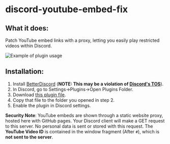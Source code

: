 # discord-youtube-embed-fix

## What it does:

Patch YouTube embed links with a proxy, letting you easily play restricted videos within Discord.

![Example of plugin usage](example.png)

## Installation:

1) Install [BetterDiscord](https://betterdiscord.app/) (**NOTE: This may be a violation of [Discord's TOS](https://discord.com/terms)**).
2) In Discord, go to Settings->Plugins->Open Plugins Folder.
3) Download [this plugin file](https://raw.githubusercontent.com/nathanfranke/discordytproxy/main/YouTubeProxy.plugin.js).
4) Copy that file to the folder you opened in step 2.
5) Enable the plugin in Discord settings.

**Security Note**: YouTube embeds are shown through a static website proxy, hosted here with GitHub pages. Your Discord client will make a GET request to this server. No personal data is sent or stored with this request. The **YouTube Video ID** is contained in the window fragment (After `#`), which is **not sent to the server**.
